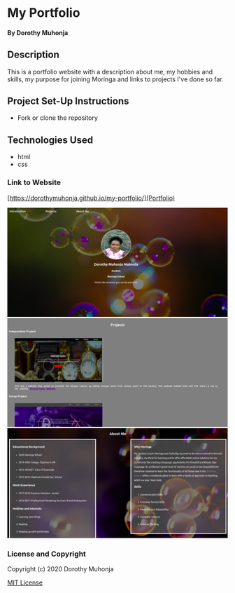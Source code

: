 # My Portfolio
#### By Dorothy Muhonja
## Description
This is a portfolio website with a description about me, my hobbies and skills, my purpose for joining Moringa and links to projects I've done so far.
## Project Set-Up Instructions
* Fork or clone the repository
## Technologies Used
* html
* css
### Link to Website
[https://dorothymuhonja.github.io/my-portfolio/](Portfolio)

![home](images/home.png)
![projects](images/projects.png)
![about](images/About.png)
### License and Copyright

Copyright (c) 2020 Dorothy Muhonja

[MIT License](LICENSE)

